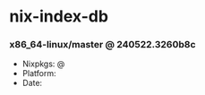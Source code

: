 # nix-index-db
### x86_64-linux/master @ 240522.3260b8c
- Nixpkgs: @[](https://github.com/NixOS/nixpkgs/commit/3260b8cc1020677048008323c2564d434449e9c2)
- Platform: 
- Date: 

